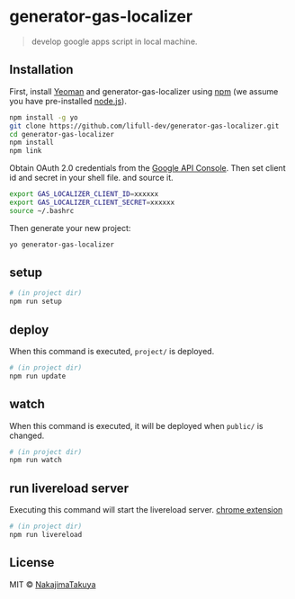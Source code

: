 # generator-gas-localizer

> develop google apps script in local machine.

## Installation

First, install [Yeoman](http://yeoman.io) and generator-gas-localizer using [npm](https://www.npmjs.com/) (we assume you have pre-installed [node.js](https://nodejs.org/)).

```bash
npm install -g yo
git clone https://github.com/lifull-dev/generator-gas-localizer.git
cd generator-gas-localizer
npm install
npm link
```

Obtain OAuth 2.0 credentials from the [Google API Console](https://console.developers.google.com/?hl=ja).
Then set client id and secret in your shell file.
and source it.

```bash
export GAS_LOCALIZER_CLIENT_ID=xxxxxx
export GAS_LOCALIZER_CLIENT_SECRET=xxxxxx
source ~/.bashrc
```

Then generate your new project:

```bash
yo generator-gas-localizer
```

## setup

```bash
# (in project dir)
npm run setup
```

## deploy

When this command is executed, `project/` is deployed.

```bash
# (in project dir)
npm run update
```

## watch

When this command is executed, it will be deployed when `public/` is changed.

```bash
# (in project dir)
npm run watch
```

## run livereload server

Executing this command will start the livereload server.
[chrome extension](https://chrome.google.com/webstore/detail/livereload/jnihajbhpnppcggbcgedagnkighmdlei)

```bash
# (in project dir)
npm run livereload
```

## License

MIT © [NakajimaTakuya](https://github.com/NakajimaTakuya)
